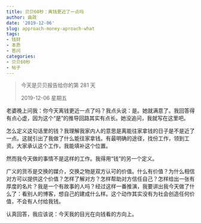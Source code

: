 ```yaml
---
title: 贝贝60秒：离钱更近了一点吗
author: 曲政
date: '2019-12-06'
slug: approach-money-aproach-what
tags:
- 钱财
- 本质
- 答问
categories:
- 贝贝60秒
- 帖子
---
```

> 今天是贝贝报告给你的第 281 天
>
> 2019-12-06 星期五

老婆晚上问我：你今天离钱更近一点了吗？我点头说：是。她就满意了。我回答得有点心虚，因为这个“是”的推导回路其实有点长。她没追问，我就写在这里吧。

怎么定义这句话里的钱？我理解我家内人的意思是离能往家拿钱的日子是不是近了一点。这就引出了我做了什么能往家拿钱。有最明确的途径，找份工作，领到工资。大家承认这个工作，我能填补这个位置。

然而我今天做的事情不是这样的工作。我得用“钱”的另一个定义。

广义的货币是交换的媒介，交换之物是双方认可的价值。什么有价值？为什么相信对方可以提供这个价值？怎样了解对方？怎样帮助对方信任自己？怎样给出一张有厚度的名片？我是一个有故事的人吗？经过这样一番推演，我要讲出我今天做了什么了：看别人的博客，想自己的建成什么样。这个动作其实没有为社会创造任何价值，不会有人付给我钱。

认真回答，我应该说：今天我的目光在向钱看的方向上。